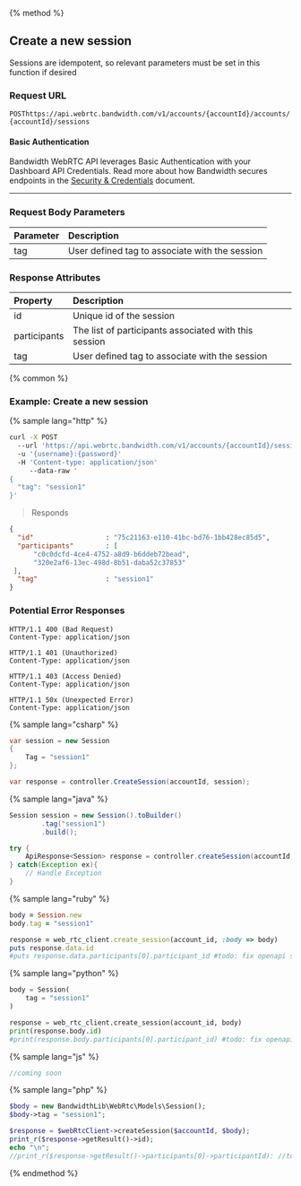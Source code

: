 {% method %}

## Create a new session

Sessions are idempotent, so relevant parameters must be set in this function if desired


### Request URL
<code class="post">POST</code>`https://api.webrtc.bandwidth.com/v1/accounts/{accountId}/accounts/{accountId}/sessions`

#### Basic Authentication

Bandwidth WebRTC API leverages Basic Authentication with your Dashboard API Credentials. Read more about how Bandwidth secures endpoints in the [Security & Credentials](../../../guides/accountCredentials.md) document.

---

### Request Body Parameters
| Parameter                   | Description                                                                                       
|:----------------------------|:--------------------------------------------------------------------------------------------------
| tag                         | User defined tag to associate with the session                                                    


### Response Attributes
| Property                    | Description                                                                                       
|:----------------------------|:--------------------------------------------------------------------------------------------------
| id                          | Unique id of the session                                                                          
| participants                | The list of participants associated with this session                                             
| tag                         | User defined tag to associate with the session                                                    



{% common %}

### Example: Create a new session

{% sample lang="http" %}
```bash
curl -X POST 
  --url 'https://api.webrtc.bandwidth.com/v1/accounts/{accountId}/sessions' 
  -u '{username}:{password}' 
  -H 'Content-type: application/json' 
	 --data-raw '
{
  "tag": "session1"
}'
```

> Responds

```json
{
  "id"                  : "75c21163-e110-41bc-bd76-1bb428ec85d5",
  "participants"        : [
      "c0c0dcfd-4ce4-4752-a8d9-b6ddeb72bead",
      "320e2af6-13ec-498d-8b51-daba52c37853"
 ],
  "tag"                 : "session1"
}
```

### Potential Error Responses

```http
HTTP/1.1 400 (Bad Request)
Content-Type: application/json
```

```http
HTTP/1.1 401 (Unauthorized)
Content-Type: application/json
```

```http
HTTP/1.1 403 (Access Denied)
Content-Type: application/json
```

```http
HTTP/1.1 50x (Unexpected Error)
Content-Type: application/json
```

{% sample lang="csharp" %}

```csharp
var session = new Session
{
    Tag = "session1"
};

var response = controller.CreateSession(accountId, session);
```

{% sample lang="java" %}

```java
Session session = new Session().toBuilder()
        .tag("session1")
        .build();

try {
    ApiResponse<Session> response = controller.createSession(accountId, session);
} catch(Exception ex){
    // Handle Exception
}
```

{% sample lang="ruby" %}

```ruby
body = Session.new
body.tag = "session1"

response = web_rtc_client.create_session(account_id, :body => body)
puts response.data.id
#puts response.data.participants[0].participant_id #todo: fix openapi spec
```

{% sample lang="python" %}

```python
body = Session(
    tag = "session1"
)

response = web_rtc_client.create_session(account_id, body)
print(response.body.id)
#print(response.body.participants[0].participant_id) #todo: fix openapi spec
```

{% sample lang="js" %}

```js
//coming soon
```

{% sample lang="php" %}

```php
$body = new BandwidthLib\WebRtc\Models\Session();
$body->tag = "session1";

$response = $webRtcClient->createSession($accountId, $body);
print_r($response->getResult()->id);
echo "\n";
//print_r($response->getResult()->participants[0]->participantId): //todo: fix OpenAPI spec
```

{% endmethod %}

